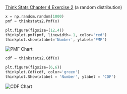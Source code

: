 [Think Stats Chapter 4 Exercise 2](http://greenteapress.com/thinkstats2/html/thinkstats2005.html#toc41) (a random distribution)

```python
x = np.random.random(1000)
pmf = thinkstats2.Pmf(x)

plt.figure(figsize=(12,4))
thinkplot.pmf(pmf, linewidth=.1, color='red')
thinkplot.show(xlabel='Number', ylabel='PMF')
```

![PMF Chart](/Users/brenner/dsp/statistics/output.png)

```python
cdf = thinkstats2.Cdf(x)

plt.figure(figsize=(6,6))
thinkplot.Cdf(cdf, color='green')
thinkplot.Show(xlabel = 'Number', ylabel = 'CDF')
```

![CDF Chart](/Users/brenner/dsp/statistics/output2.png)